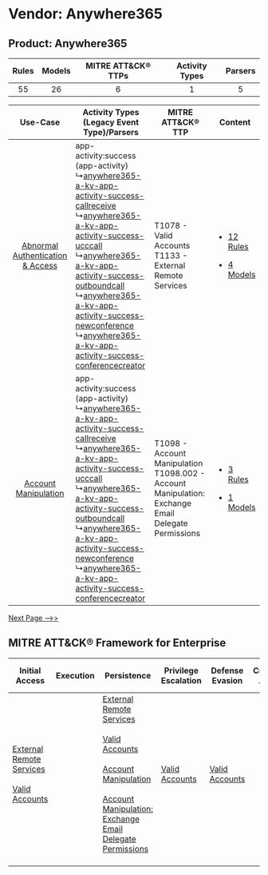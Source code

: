 Vendor: Anywhere365
===================
Product: Anywhere365
--------------------
| Rules | Models | MITRE ATT&CK® TTPs | Activity Types | Parsers |
|:-----:|:------:|:------------------:|:--------------:|:-------:|
|  55   |   26   |         6          |       1        |    5    |

|    Use-Case    | Activity Types (Legacy Event Type)/Parsers    | MITRE ATT&CK® TTP    | Content    |
|:----:| ---- | ---- | ---- |
| [Abnormal Authentication & Access](../../../UseCases/uc_abnormal_authentication_&_access.md) |  app-activity:success (app-activity)<br> ↳[anywhere365-a-kv-app-activity-success-callreceive](Ps/pC_anywhere365akvappactivitysuccesscallreceive.md)<br> ↳[anywhere365-a-kv-app-activity-success-ucccall](Ps/pC_anywhere365akvappactivitysuccessucccall.md)<br> ↳[anywhere365-a-kv-app-activity-success-outboundcall](Ps/pC_anywhere365akvappactivitysuccessoutboundcall.md)<br> ↳[anywhere365-a-kv-app-activity-success-newconference](Ps/pC_anywhere365akvappactivitysuccessnewconference.md)<br> ↳[anywhere365-a-kv-app-activity-success-conferencecreator](Ps/pC_anywhere365akvappactivitysuccessconferencecreator.md)<br> | T1078 - Valid Accounts<br>T1133 - External Remote Services<br>    | [<ul><li>12 Rules</li></ul><ul><li>4 Models</li></ul>](RM/r_m_anywhere365_anywhere365_Abnormal_Authentication_&_Access.md) |
|    [Account Manipulation](../../../UseCases/uc_account_manipulation.md)    |  app-activity:success (app-activity)<br> ↳[anywhere365-a-kv-app-activity-success-callreceive](Ps/pC_anywhere365akvappactivitysuccesscallreceive.md)<br> ↳[anywhere365-a-kv-app-activity-success-ucccall](Ps/pC_anywhere365akvappactivitysuccessucccall.md)<br> ↳[anywhere365-a-kv-app-activity-success-outboundcall](Ps/pC_anywhere365akvappactivitysuccessoutboundcall.md)<br> ↳[anywhere365-a-kv-app-activity-success-newconference](Ps/pC_anywhere365akvappactivitysuccessnewconference.md)<br> ↳[anywhere365-a-kv-app-activity-success-conferencecreator](Ps/pC_anywhere365akvappactivitysuccessconferencecreator.md)<br> | T1098 - Account Manipulation<br>T1098.002 - Account Manipulation: Exchange Email Delegate Permissions<br> | [<ul><li>3 Rules</li></ul><ul><li>1 Models</li></ul>](RM/r_m_anywhere365_anywhere365_Account_Manipulation.md)    |
[Next Page -->>](2_ds_anywhere365_anywhere365.md)

MITRE ATT&CK® Framework for Enterprise
--------------------------------------
| Initial Access                                                                                                                                   | Execution | Persistence                                                                                                                                                                                                                                                                                                                                 | Privilege Escalation                                                | Defense Evasion                                                     | Credential Access | Discovery | Lateral Movement | Collection                                                                                                                                                            | Command and Control | Exfiltration | Impact |
| ------------------------------------------------------------------------------------------------------------------------------------------------ | --------- | ------------------------------------------------------------------------------------------------------------------------------------------------------------------------------------------------------------------------------------------------------------------------------------------------------------------------------------------- | ------------------------------------------------------------------- | ------------------------------------------------------------------- | ----------------- | --------- | ---------------- | --------------------------------------------------------------------------------------------------------------------------------------------------------------------- | ------------------- | ------------ | ------ |
| [External Remote Services](https://attack.mitre.org/techniques/T1133)<br><br>[Valid Accounts](https://attack.mitre.org/techniques/T1078)<br><br> |           | [External Remote Services](https://attack.mitre.org/techniques/T1133)<br><br>[Valid Accounts](https://attack.mitre.org/techniques/T1078)<br><br>[Account Manipulation](https://attack.mitre.org/techniques/T1098)<br><br>[Account Manipulation: Exchange Email Delegate Permissions](https://attack.mitre.org/techniques/T1098/002)<br><br> | [Valid Accounts](https://attack.mitre.org/techniques/T1078)<br><br> | [Valid Accounts](https://attack.mitre.org/techniques/T1078)<br><br> |                   |           |                  | [Email Collection](https://attack.mitre.org/techniques/T1114)<br><br>[Email Collection: Email Forwarding Rule](https://attack.mitre.org/techniques/T1114/003)<br><br> |                     |              |        |